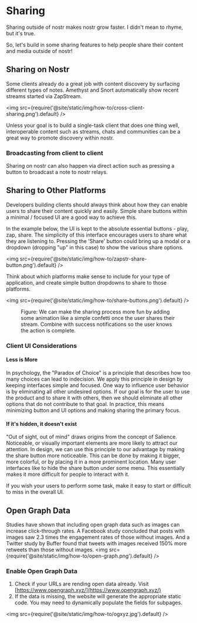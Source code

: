 # Sharing

Sharing outside of nostr makes nostr grow faster. I didn't mean to rhyme, but it's true. 

So, let's build in some sharing features to help people share their content and media outside of nostr!

## Sharing on Nostr

Some clients already do a great job with content discovery by surfacing different types of notes. Amethyst and Snort automatically show recent streams started via ZapStream. 

<img src={require('@site/static/img/how-to/cross-client-sharing.png').default} />

Unless your goal is to build a single-task client that does one thing well, interoperable content such as streams, chats and communities can be a great way to promote discovery within nostr.

### Broadcasting from client to client

Sharing on nostr can also happen via direct action such as pressing a button to broadcast a note to nostr relays. 


## Sharing to Other Platforms

Developers building clients should always think about how they can enable users to share their content quickly and easily. Simple share buttons within a minimal / focused UI are a good way to achieve this.

In the example below, the UI is kept to the absolute essential buttons - play, zap, share. The simplicity of this interface encourages users to share what they are listening to. Pressing the 'Share' button could bring up a modal or a dropdown (dropping "up" in this case) to show the various share options.

<img src={require('@site/static/img/how-to/zapstr-share-button.png').default} />

Think about which platforms make sense to include for your type of application, and create simple button dropdowns to share to those platforms. 

<img src={require('@site/static/img/how-to/share-buttons.png').default} />
<figure>
<figcaption>Figure: We can make the sharing process more fun by adding some animation like a simple confetti once the user shares their stream. Combine with success notifications so the user knows the action is complete. </figcaption>
</figure>


### Client UI Considerations

#### Less is More
In psychology, the "Paradox of Choice" is a principle that describes how too many choices can lead to indecision. We apply this principle in design by keeping interfaces simple and focused. One way to influence user behavior is by eliminating all other undesired options. If our goal is for the user to use the product and to share it with others, then we should eliminate all other options that do not contribute to that goal. In practice, this means minimizing button and UI options and making sharing the primary focus.
#### If it's hidden, it doesn't exist
"Out of sight, out of mind" draws origins from the concept of Salience. Noticeable, or visually important elements are more likely to attract our attention. In design, we can use this principle to our advantage by making the share button more noticeable. This can be done by making it bigger, more colorful, or by placing it in a more prominent location. Many user interfaces like to hide the share button under some menu. This essentially makes it more difficult for people to interact with it.

If you wish your users to perform some task, make it easy to start or difficult to miss in the overall UI.
## Open Graph Data
Studies have shown that including open graph data such as images can increase click-through rates. A Facebook study concluded that posts with images saw 2.3 times the engagement rates of those without images. And a Twitter study by Buffer found that tweets with images received 150% more retweets than those without images.
<img src={require('@site/static/img/how-to/open-graph.png').default} />

### Enable Open Graph Data

1. Check if your URLs are rending open data already. Visit [https://www.opengraph.xyz/](https://www.opengraph.xyz/)
2. If the data is missing, the website will generate the appropriate static code. You may need to dynamically populate the fields for subpages.

<img src={require('@site/static/img/how-to/ogxyz.jpg').default} />